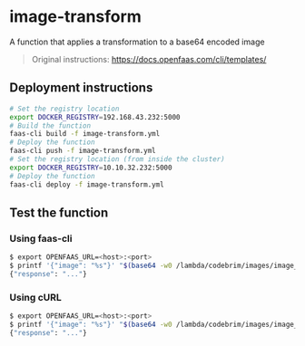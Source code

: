 # image-transform

A function that applies a transformation to a base64 encoded image

> Original instructions: https://docs.openfaas.com/cli/templates/

## Deployment instructions

```sh
# Set the registry location
export DOCKER_REGISTRY=192.168.43.232:5000
# Build the function
faas-cli build -f image-transform.yml
# Deploy the function
faas-cli push -f image-transform.yml
# Set the registry location (from inside the cluster)
export DOCKER_REGISTRY=10.10.32.232:5000
# Deploy the function
faas-cli deploy -f image-transform.yml
```

## Test the function

### Using faas-cli

```sh
$ export OPENFAAS_URL=<host>:<port>
$ printf '{"image": "%s"}' "$(base64 -w0 /lambda/codebrim/images/image_0000001.jpg)" | faas-cli invoke image-transform -m POST
{"response": "..."}
```

### Using cURL

```sh
$ export OPENFAAS_URL=<host>:<port>
$ printf '{"image": "%s"}' "$(base64 -w0 /lambda/codebrim/images/image_0000001.jpg)" | curl http://$OPENFAAS_URL/function/image-transform -X POST -H "Content-Type: application/json" -d@-
{"response": "..."}
```
